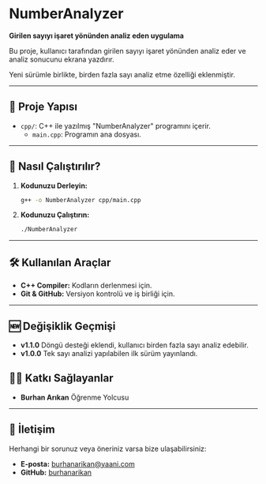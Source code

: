 # NumberAnalyzer

**Girilen sayıyı işaret yönünden analiz eden uygulama**

Bu proje, kullanıcı tarafından girilen sayıyı işaret yönünden analiz eder ve analiz sonucunu ekrana yazdırır.

Yeni sürümle birlikte, birden fazla sayı analiz etme özelliği eklenmiştir.

---

## 📂 Proje Yapısı
- `cpp/`: C++ ile yazılmış "NumberAnalyzer" programını içerir.
  - `main.cpp`: Programın ana dosyası.

---

## 🚀 Nasıl Çalıştırılır?
1. **Kodunuzu Derleyin:**
   ```bash
   g++ -o NumberAnalyzer cpp/main.cpp
   ```

2. **Kodunuzu Çalıştırın:**
   ```bash
   ./NumberAnalyzer
   ```

---

## 🛠 Kullanılan Araçlar
- **C++ Compiler:** Kodların derlenmesi için.
- **Git & GitHub:** Versiyon kontrolü ve iş birliği için.

---

## 🆕 Değişiklik Geçmişi
- **v1.1.0** Döngü desteği eklendi, kullanıcı birden fazla sayı analiz edebilir.
- **v1.0.0** Tek sayı analizi yapılabilen ilk sürüm yayınlandı.

## 👨‍💻 Katkı Sağlayanlar
- **Burhan Arıkan** Öğrenme Yolcusu

---

## 📧 İletişim
Herhangi bir sorunuz veya öneriniz varsa bize ulaşabilirsiniz:
- **E-posta:** burhanarikan@yaani.com
- **GitHub:** [burhanarikan](https://github.com/burhanarikan)
